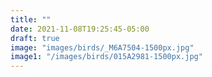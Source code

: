 ```yaml
---
title: ""
date: 2021-11-08T19:25:45-05:00
draft: true
image: "images/birds/_M6A7504-1500px.jpg"
image1: "/images/birds/015A2981-1500px.jpg"
---
```

